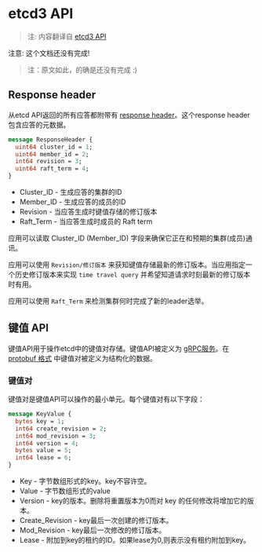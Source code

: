 # etcd3 API

> 注: 内容翻译自 [etcd3 API](https://github.com/coreos/etcd/blob/master/Documentation/learning/api.md)

注意: 这个文档还没有完成!

> 注：原文如此，的确是还没有完成 :)

## Response header

从etcd API返回的所有应答都附带有 [response header](https://github.com/coreos/etcd/blob/master/etcdserver/etcdserverpb/rpc.proto)。这个response header包含应答的元数据。

```proto
message ResponseHeader {
  uint64 cluster_id = 1;
  uint64 member_id = 2;
  int64 revision = 3;
  uint64 raft_term = 4;
}
```

* Cluster_ID - 生成应答的集群的ID
* Member_ID - 生成应答的成员的ID
* Revision - 当应答生成时键值存储的修订版本
* Raft_Term - 当应答生成时成员的 Raft term

应用可以读取 Cluster_ID (Member_ID) 字段来确保它正在和预期的集群(成员)通讯。

应用可以使用 `Revision/修订版本` 来获知键值存储最新的修订版本。当应用指定一个历史修订版本来实现 `time travel query` 并希望知道请求时刻最新的修订版本时有用。

应用可以使用 `Raft_Term` 来检测集群何时完成了新的leader选举。

## 键值 API

键值API用于操作etcd中的键值对存储。键值API被定义为 [gRPC服务](https://github.com/coreos/etcd/blob/master/etcdserver/etcdserverpb/rpc.proto)。在 [protobuf 格式](https://github.com/coreos/etcd/blob/master/mvcc/mvccpb/kv.proto) 中键值对被定义为结构化的数据。

### 键值对

键值对是键值API可以操作的最小单元。每个键值对有以下字段：

```protobuf
message KeyValue {
  bytes key = 1;
  int64 create_revision = 2;
  int64 mod_revision = 3;
  int64 version = 4;
  bytes value = 5;
  int64 lease = 6;
}
```

* Key - 字节数组形式的key。key不容许空。
* Value - 字节数组形式的value
* Version - key的版本。删除将重置版本为0而对 key 的任何修改将增加它的版本。
* Create_Revision - key最后一次创建的修订版本。
* Mod_Revision - key最后一次修改的修订版本。
* Lease - 附加到key的租约的ID。如果lease为0,则表示没有租约附加到key。


